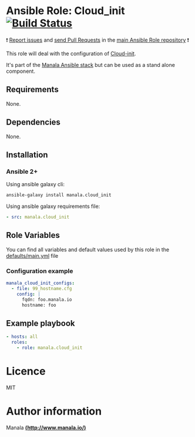 # Ansible Role: Cloud_init [![Build Status](https://travis-ci.org/manala/ansible-role-cloud_init.svg?branch=master)](https://travis-ci.org/manala/ansible-role-cloud_init)

:exclamation: [Report issues](https://github.com/manala/ansible-roles/issues) and [send Pull Requests](https://github.com/manala/ansible-roles/pulls) in the [main Ansible Role repository](https://github.com/manala/ansible-roles) :exclamation:

This role will deal with the configuration of [Cloud-init](https://cloud-init.io/).

It's part of the [Manala Ansible stack](http://www.manala.io) but can be used as a stand alone component.

## Requirements

None.

## Dependencies

None.

## Installation

### Ansible 2+

Using ansible galaxy cli:

```bash
ansible-galaxy install manala.cloud_init
```

Using ansible galaxy requirements file:

```yaml
- src: manala.cloud_init
```

## Role Variables

You can find all variables and default values used by this role in the [defaults/main.yml](./defaults/main.yml) file

### Configuration example

```yaml
manala_cloud_init_configs:
  - file: 99_hostname.cfg
    config: |
      fqdn: foo.manala.io
      hostname: foo
```

## Example playbook

```yaml
- hosts: all
  roles:
    - role: manala.cloud_init
```

# Licence

MIT

# Author information

Manala [**(http://www.manala.io/)**](http://www.manala.io)
